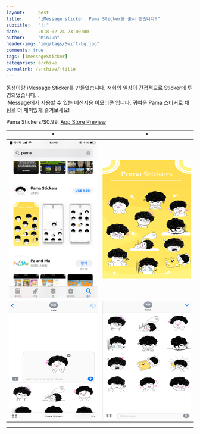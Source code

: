 ```yaml
---
layout:     post
title:      "iMessage sticker. Pama Sticker를 출시 했습니다!"
subtitle:   "!!"
date:       2018-02-24 23:00:00
author:     "MinJun"
header-img: "img/tags/Swift-bg.jpg"
comments: true 
tags: [imessageSticker]
categories: archive
permalink: /archive/:title
---
```


동생이랑 iMessage Sticker를 만들었습니다. 저희의 일상이 간접적으로 Sticker에 투영되었습니다...  <br>
iMessage에서 사용할 수 있는 메신저용 이모티콘 입니다. 귀여운 Pama 스티커로 채팅을 더 재미있게 즐겨보세요! <br>

Pama Stickers/$0.99: [App Store Preview](https://itunes.apple.com/us/app/pama-stickers/id1352403852?platform=iphone&preserveScrollPosition=true&platform=iphone#platform/iphone&platform=iphone)


| * | * | 
| :--: | :--: |
| ![screen](/assets/post_img/posts/imessage_Sticker.PNG) | ![screen](/assets/post_img/posts/imessage_Sticker-1.png) | 
| ![screen](/assets/post_img/posts/imessage_Sticker-2.png) | ![screen](/assets/post_img/posts/imessage_Sticker-3.png) |  <br>

---





